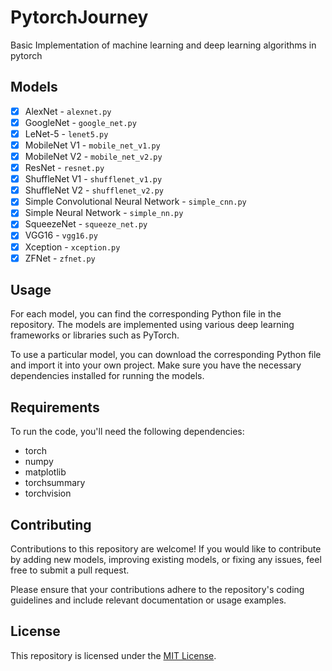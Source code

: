 # PytorchJourney
Basic Implementation of machine learning and deep learning algorithms in pytorch

## Models

- [x] AlexNet - `alexnet.py`
- [x] GoogleNet - `google_net.py`
- [x] LeNet-5 - `lenet5.py`
- [x] MobileNet V1 - `mobile_net_v1.py`
- [x] MobileNet V2 - `mobile_net_v2.py`
- [x] ResNet - `resnet.py`
- [x] ShuffleNet V1 - `shufflenet_v1.py`
- [x] ShuffleNet V2 - `shufflenet_v2.py`
- [x] Simple Convolutional Neural Network - `simple_cnn.py`
- [x] Simple Neural Network - `simple_nn.py`
- [x] SqueezeNet - `squeeze_net.py`
- [x] VGG16 - `vgg16.py`
- [x] Xception - `xception.py`
- [x] ZFNet - `zfnet.py`

## Usage

For each model, you can find the corresponding Python file in the repository. The models are implemented using various deep learning frameworks or libraries such as PyTorch.

To use a particular model, you can download the corresponding Python file and import it into your own project. Make sure you have the necessary dependencies installed for running the models.


## Requirements

To run the code, you'll need the following dependencies:

- torch
- numpy
- matplotlib
- torchsummary
- torchvision

## Contributing

Contributions to this repository are welcome! If you would like to contribute by adding new models, improving existing models, or fixing any issues, feel free to submit a pull request.

Please ensure that your contributions adhere to the repository's coding guidelines and include relevant documentation or usage examples.

## License

This repository is licensed under the [MIT License](LICENSE).
